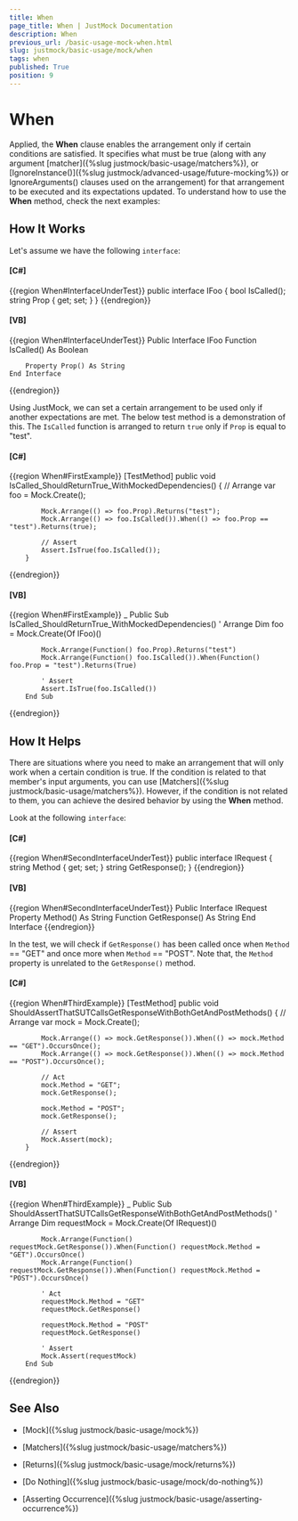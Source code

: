 ```yaml
---
title: When
page_title: When | JustMock Documentation
description: When
previous_url: /basic-usage-mock-when.html
slug: justmock/basic-usage/mock/when
tags: when
published: True
position: 9
---
```


# When

Applied, the __When__ clause enables the arrangement only if certain conditions are satisfied. It specifies what must be true (along with any argument [matcher]({%slug justmock/basic-usage/matchers%}), or [IgnoreInstance()]({%slug justmock/advanced-usage/future-mocking%}) or IgnoreArguments() clauses used on the arrangement) for that arrangement to be executed and its expectations updated.
To understand how to use the __When__ method, check the next examples:

## How It Works
Let's assume we have the following `interface`:

  #### __[C#]__

  {{region When#InterfaceUnderTest}}
    public interface IFoo
    {
        bool IsCalled();
        string Prop { get; set; }
    }
  {{endregion}}

  #### __[VB]__

  {{region When#InterfaceUnderTest}}
    Public Interface IFoo
        Function IsCalled() As Boolean

        Property Prop() As String
    End Interface
  {{endregion}}

Using JustMock, we can set a certain arrangement to be used only if another expectations are met. The below test method is a demonstration of this. The `IsCalled` function is arranged to return `true` only if `Prop` is equal to "test".

  #### __[C#]__

  {{region When#FirstExample}}
    [TestMethod]
        public void IsCalled_ShouldReturnTrue_WithMockedDependencies()
        {
            // Arrange
            var foo = Mock.Create<IFoo>();

            Mock.Arrange(() => foo.Prop).Returns("test");
            Mock.Arrange(() => foo.IsCalled()).When(() => foo.Prop == "test").Returns(true);

            // Assert
            Assert.IsTrue(foo.IsCalled());
        }
  {{endregion}}

  #### __[VB]__

  {{region When#FirstExample}}
    <TestMethod> _
        Public Sub IsCalled_ShouldReturnTrue_WithMockedDependencies()
            ' Arrange
            Dim foo = Mock.Create(Of IFoo)()

            Mock.Arrange(Function() foo.Prop).Returns("test")
            Mock.Arrange(Function() foo.IsCalled()).When(Function() foo.Prop = "test").Returns(True)

            ' Assert
            Assert.IsTrue(foo.IsCalled())
        End Sub
  {{endregion}}


## How It Helps

There are situations where you need to make an arrangement that will only work when a certain condition is true. If the condition is related to that member's input arguments, you can use [Matchers]({%slug justmock/basic-usage/matchers%}). However, if the condition is not related to them, you can achieve the desired behavior by using the __When__ method.

Look at the following `interface`:

  #### __[C#]__

  {{region When#SecondInterfaceUnderTest}}
    public interface IRequest
    {
        string Method { get; set; }
        string GetResponse();
    }
  {{endregion}}

  #### __[VB]__

  {{region When#SecondInterfaceUnderTest}}
    Public Interface IRequest
        Property Method() As String
        Function GetResponse() As String
    End Interface
  {{endregion}}

In the test, we will check if `GetResponse()` has been called once when `Method` == "GET" and once more when `Method` == "POST". Note that, the `Method` property is unrelated to the `GetResponse()` method.

  #### __[C#]__

  {{region When#ThirdExample}}
    [TestMethod]
        public void ShouldAssertThatSUTCallsGetResponseWithBothGetAndPostMethods()
        {
            // Arrange
            var mock = Mock.Create<IRequest>();

            Mock.Arrange(() => mock.GetResponse()).When(() => mock.Method == "GET").OccursOnce();
            Mock.Arrange(() => mock.GetResponse()).When(() => mock.Method == "POST").OccursOnce();

            // Act
            mock.Method = "GET";
            mock.GetResponse();

            mock.Method = "POST";
            mock.GetResponse();

            // Assert
            Mock.Assert(mock);
        }
  {{endregion}}

  #### __[VB]__

  {{region When#ThirdExample}}
    <TestMethod> _
        Public Sub ShouldAssertThatSUTCallsGetResponseWithBothGetAndPostMethods()
            ' Arrange
            Dim requestMock = Mock.Create(Of IRequest)()

            Mock.Arrange(Function() requestMock.GetResponse()).When(Function() requestMock.Method = "GET").OccursOnce()
            Mock.Arrange(Function() requestMock.GetResponse()).When(Function() requestMock.Method = "POST").OccursOnce()

            ' Act
            requestMock.Method = "GET"
            requestMock.GetResponse()

            requestMock.Method = "POST"
            requestMock.GetResponse()

            ' Assert
            Mock.Assert(requestMock)
        End Sub
  {{endregion}}


## See Also


 * [Mock]({%slug justmock/basic-usage/mock%})

 * [Matchers]({%slug justmock/basic-usage/matchers%})

 * [Returns]({%slug justmock/basic-usage/mock/returns%})

 * [Do Nothing]({%slug justmock/basic-usage/mock/do-nothing%})

 * [Asserting Occurrence]({%slug justmock/basic-usage/asserting-occurrence%})
